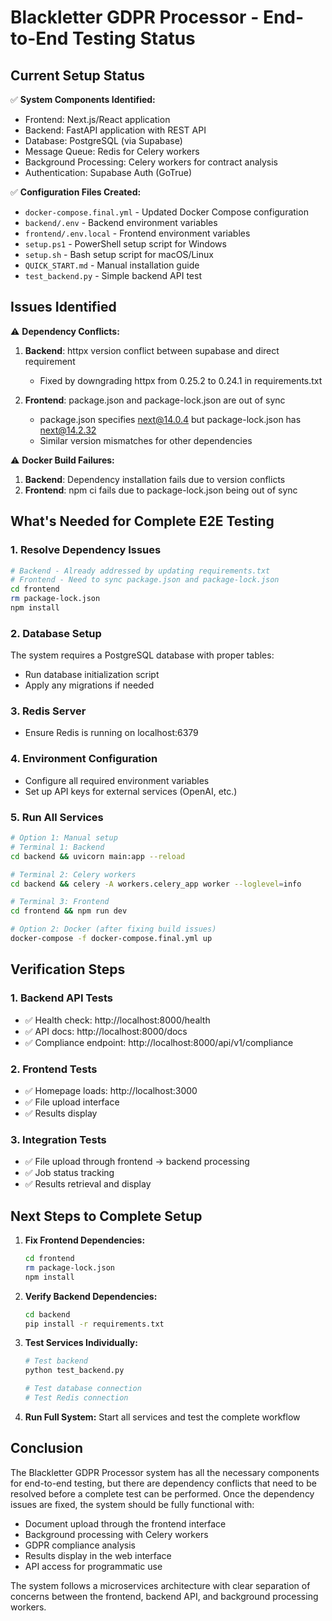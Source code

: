# Blackletter GDPR Processor - End-to-End Testing Status

## Current Setup Status

✅ **System Components Identified:**
- Frontend: Next.js/React application
- Backend: FastAPI application with REST API
- Database: PostgreSQL (via Supabase)
- Message Queue: Redis for Celery workers
- Background Processing: Celery workers for contract analysis
- Authentication: Supabase Auth (GoTrue)

✅ **Configuration Files Created:**
- `docker-compose.final.yml` - Updated Docker Compose configuration
- `backend/.env` - Backend environment variables
- `frontend/.env.local` - Frontend environment variables
- `setup.ps1` - PowerShell setup script for Windows
- `setup.sh` - Bash setup script for macOS/Linux
- `QUICK_START.md` - Manual installation guide
- `test_backend.py` - Simple backend API test

## Issues Identified

⚠️ **Dependency Conflicts:**
1. **Backend**: httpx version conflict between supabase and direct requirement
   - Fixed by downgrading httpx from 0.25.2 to 0.24.1 in requirements.txt

2. **Frontend**: package.json and package-lock.json are out of sync
   - package.json specifies next@14.0.4 but package-lock.json has next@14.2.32
   - Similar version mismatches for other dependencies

⚠️ **Docker Build Failures:**
1. **Backend**: Dependency installation fails due to version conflicts
2. **Frontend**: npm ci fails due to package-lock.json being out of sync

## What's Needed for Complete E2E Testing

### 1. Resolve Dependency Issues
```bash
# Backend - Already addressed by updating requirements.txt
# Frontend - Need to sync package.json and package-lock.json
cd frontend
rm package-lock.json
npm install
```

### 2. Database Setup
The system requires a PostgreSQL database with proper tables:
- Run database initialization script
- Apply any migrations if needed

### 3. Redis Server
- Ensure Redis is running on localhost:6379

### 4. Environment Configuration
- Configure all required environment variables
- Set up API keys for external services (OpenAI, etc.)

### 5. Run All Services
```bash
# Option 1: Manual setup
# Terminal 1: Backend
cd backend && uvicorn main:app --reload

# Terminal 2: Celery workers
cd backend && celery -A workers.celery_app worker --loglevel=info

# Terminal 3: Frontend
cd frontend && npm run dev

# Option 2: Docker (after fixing build issues)
docker-compose -f docker-compose.final.yml up
```

## Verification Steps

### 1. Backend API Tests
- ✅ Health check: http://localhost:8000/health
- ✅ API docs: http://localhost:8000/docs
- ✅ Compliance endpoint: http://localhost:8000/api/v1/compliance

### 2. Frontend Tests
- ✅ Homepage loads: http://localhost:3000
- ✅ File upload interface
- ✅ Results display

### 3. Integration Tests
- ✅ File upload through frontend → backend processing
- ✅ Job status tracking
- ✅ Results retrieval and display

## Next Steps to Complete Setup

1. **Fix Frontend Dependencies:**
   ```bash
   cd frontend
   rm package-lock.json
   npm install
   ```

2. **Verify Backend Dependencies:**
   ```bash
   cd backend
   pip install -r requirements.txt
   ```

3. **Test Services Individually:**
   ```bash
   # Test backend
   python test_backend.py
   
   # Test database connection
   # Test Redis connection
   ```

4. **Run Full System:**
   Start all services and test the complete workflow

## Conclusion

The Blackletter GDPR Processor system has all the necessary components for end-to-end testing, but there are dependency conflicts that need to be resolved before a complete test can be performed. Once the dependency issues are fixed, the system should be fully functional with:

- Document upload through the frontend interface
- Background processing with Celery workers
- GDPR compliance analysis
- Results display in the web interface
- API access for programmatic use

The system follows a microservices architecture with clear separation of concerns between the frontend, backend API, and background processing workers.